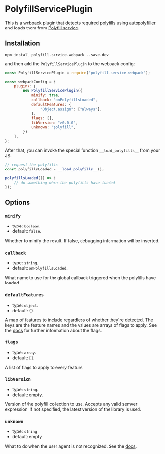 # PolyfillServicePlugin

This is a [webpack](http://webpack.github.io/docs/) plugin that detects required polyfills using [autopolyfiller](https://github.com/azproduction/autopolyfiller) and loads them from [Polyfill service](https://cdn.polyfill.io/v1/docs/).

## Installation

```
npm install polyfill-service-webpack --save-dev
```

and then add the `PolyfillServicePlugin` to the webpack config:

```javascript
const PolyfillServicePlugin = require("polyfill-service-webpack");

const webpackConfig = {
    plugins: [
        new PolyfillServicePlugin({
            minify: true,
            callback: "onPolyfillsLoaded",
            defaultFeatures: {
                "Object.assign": ["always"],
            },
            flags: [],
            libVersion: ">0.0.0",
            unknown: "polyfill",
        }),
    ],
};
```

After that, you can invoke the special function `__load_polyfills__` from your JS:

```javascript
// request the polyfills
const polyfillsLoaded = __load_polyfills__();

polyfillsLoaded(() => {
    // do something when the polyfills have loaded
});
```

## Options

### `minify`

* type: `boolean`.
* default: `false`.

Whether to minify the result. If false, debugging information will be inserted.

### `callback`

* type: `string`.
* default: `onPolyfillsLoaded`.

What name to use for the global callback triggered when the polyfills have loaded.

### `defaultFeatures`

* type: `object`.
* default: `{}`.

A map of features to include regardless of whether they're detected. The keys are the feature names and the values are arrays of flags to apply. See the [docs](https://cdn.polyfill.io/v1/docs/api) for further information about the flags.

### `flags`

* type: `array`.
* default: `[]`.

A list of flags to apply to every feature.

### `libVersion`

* type: `string`.
* default: empty.

Version of the polyfill collection to use. Accepts any valid semver expression. If not specified, the latest version of the library is used.

### `unknown`

* type: `string`
* default: empty

What to do when the user agent is not recognized. See the [docs](https://cdn.polyfill.io/v1/docs/api).
